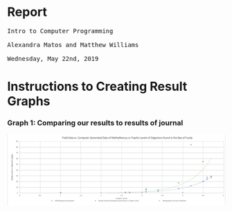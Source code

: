 # Report
<pre>
Intro to Computer Programming

Alexandra Matos and Matthew Williams

Wednesday, May 22nd, 2019
</pre>
# Instructions to Creating Result Graphs


### Graph 1: Comparing our results to results of journal


![Graph 1](thecomparegraph.png)
